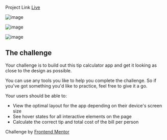 Project Link [Live](https://tip-calculator-apppp.netlify.app/)

![image](https://github.com/Asabeneh/30-Days-Of-JavaScript/assets/123226376/5b2b580b-b715-4aeb-aefc-4cc6723d363a)

![image](https://github.com/Asabeneh/30-Days-Of-JavaScript/assets/123226376/d672517f-4a22-4bbc-95f8-8b5556ea723f)

![image](https://github.com/Asabeneh/30-Days-Of-JavaScript/assets/123226376/fd726722-687d-4209-8596-6ad8982d1b6b)

## The challenge

Your challenge is to build out this tip calculator app and get it looking as close to the design as possible.

You can use any tools you like to help you complete the challenge. So if you've got something you'd like to practice, feel free to give it a go.

Your users should be able to:

- View the optimal layout for the app depending on their device's screen size
- See hover states for all interactive elements on the page
- Calculate the correct tip and total cost of the bill per person

Challenge by [Frontend Mentor](https://www.frontendmentor.io?ref=challenge)
